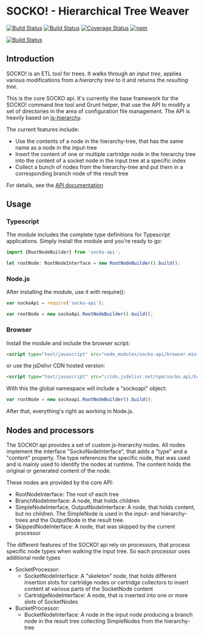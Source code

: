 # SOCKO! - Hierarchical Tree Weaver

[![Build Status](https://saucelabs.com/buildstatus/socko-api)](https://saucelabs.com/beta/builds/d5873708d20f42289856389b27b6ec13) [![Build Status](https://travis-ci.org/dodevops/socko-api.svg?branch=master)](https://travis-ci.org/dodevops/socko-api) [![Coverage Status](https://coveralls.io/repos/github/dodevops/socko-api/badge.svg?branch=master)](https://coveralls.io/github/dodevops/socko-api?branch=master) [![npm](https://img.shields.io/npm/v/socko-api.svg)](https://www.npmjs.com/package/socko-api)

[![Build Status](https://saucelabs.com/browser-matrix/socko-api.svg)](https://saucelabs.com/beta/builds/d5873708d20f42289856389b27b6ec13)

## Introduction

SOCKO! is an ETL tool for trees. It walks through an *input tree*, applies various modifications from a *hierarchy tree* to it and returns the *resulting tree*.

This is the core SOCKO api. It's currently the base framework for the SOCKO! command line tool and Grunt helper, that use the API to modify a set of directories in the area of configuration file management. The API is heavily based on [js-hierarchy](https://www.npmjs.com/package/js-hierarchy).

The current features include:

* Use the contents of a node in the hierarchy-tree, that has the same name as a node in the input-tree
* Insert the content of one or multiple cartridge node in the hierarchy tree into the content of a socket node in the input tree at a specific index
* Collect a bunch of nodes from the hierarchy-tree and put them in a corresponding branch node of the result tree

For details, see the [API documentation](https://dodevops.github.io/socko-api/)

## Usage

### Typescript

The module includes the complete type definitions for Typescript
applications. Simply install the module and you're ready to go:

```typescript
import {RootNodeBuilder} from 'socko-api';

let rootNode: RootNodeInterface = new RootNodeBuilder().build();
```

### Node.js

After installing the module, use it with require():

```javascript
var sockoApi = require('socko-api');

var rootNode = new sockoApi.RootNodeBuilder().build();
```

### Browser

Install the module and include the browser script:

```html
<script type="text/javascript" src="node_modules/socko-api/browser.min.js"></script>
```

or use the jsDelivr CDN hosted version:
```html
<script type="text/javascript" src="//cdn.jsdelivr.net/npm/socko.api/browser.min.js"></script>
```

With this the global namespace will include a "sockoapi" object:

```javascript
var rootNode = new sockoapi.RootNodeBuilder().build();
```

After that, everything's right as working in Node.js.

## Nodes and processors

The SOCKO! api provides a set of custom js-hierarchy nodes. All nodes implement the interface "SockoNodeInterface", that adds a "type" and a "content" property. The type references the specific node, that was used and is mainly used to identify the nodes at runtime. The content holds the original or generated content of the node.

These nodes are provided by the core API:

* RootNodeInterface: The root of each tree
* BranchNodeInterface: A node, that holds children
* SimpleNodeInterface, OutputNodeInterface: A node, that holds content, but no children. The SimpleNode is used in the input- and hierarchy-trees and the OutputNode in the result tree.
* SkippedNodeInterface: A node, that was skipped by the current processor

The different features of the SOCKO! api rely on processors, that process specific node types when walking the input tree. So each processor uses additional node types

* SocketProcessor:
  - SocketNodeInterface: A "skeleton" node, that holds different insertion slots for cartridge nodes or cartridge collectors to insert content at various parts of the SocketNode content
  - CartridgeNodeInterface: A node, that is inserted into one or more slots of SocketNodes
* BucketProcessor:
  - BucketNodeInterface: A node in the input node producing a branch node in the result tree collecting SimpleNodes from the hierarchy-tree
